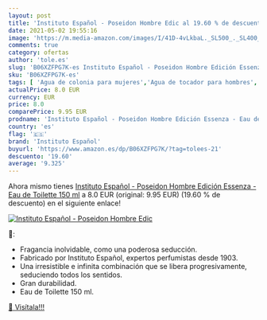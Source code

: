 ```yaml
---
layout: post
title: 'Instituto Español - Poseidon Hombre Edic al 19.60 % de descuento'
date: 2021-05-02 19:55:16
image: 'https://m.media-amazon.com/images/I/41D-4vLkbaL._SL500_._SL400_.jpg'
comments: true
category: ofertas
author: 'tole.es'
slug: 'B06XZFPG7K-es Instituto Español - Poseidon Hombre Edición Essenza - Eau...'
sku: 'B06XZFPG7K-es'
tags: [ 'Agua de colonia para mujeres','Agua de tocador para hombres','Belleza','Fragancias para hombres','Fragancias para mujeres','Perfumes y fragancias','español','instituto','instituto español', ]
actualPrice: 8.0 EUR
currency: EUR
price: 8.0
comparePrice: 9.95 EUR
prodname: 'Instituto Español - Poseidon Hombre Edición Essenza - Eau de Toilette 150 ml'
country: 'es'
flag: '🇪🇸'
brand: 'Instituto Español'
buyurl: 'https://www.amazon.es/dp/B06XZFPG7K/?tag=tolees-21'
descuento: '19.60'
average: '9.325'
---
```


Ahora mismo tienes [Instituto Español - Poseidon Hombre Edición Essenza - Eau de Toilette 150 ml](https://www.amazon.es/dp/B06XZFPG7K/?tag=tolees-21) a 8.0 EUR (original: 9.95 EUR) (19.60 %  de descuento) en el siguiente enlace!

[![Instituto Español - Poseidon Hombre Edic](https://m.media-amazon.com/images/I/41D-4vLkbaL._SL500_._SL400_.jpg)](https://www.amazon.es/dp/B06XZFPG7K/?tag=tolees-21)

🔎:

- Fragancia inolvidable, como una poderosa seducción.
- Fabricado por Instituto Español, expertos perfumistas desde 1903.
- Una irresistible e infinita combinación que se libera progresivamente, seduciendo todos los sentidos.
- Gran durabilidad.
- Eau de Toilette 150 ml.

[🛒 Visítala!!!](https://www.amazon.es/dp/B06XZFPG7K/?tag=tolees-21)
